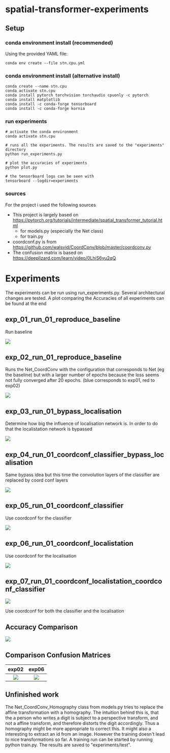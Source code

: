 # spatial-transformer-experiments

## Setup

### conda environment install (recommended)

Using the provided YAML file:

    conda env create --file stn.cpu.yml


### conda environment install (alternative install)

    conda create --name stn.cpu
    conda activate stn.cpu
    conda install pytorch torchvision torchaudio cpuonly -c pytorch
    conda install matplotlib
    conda install -c conda-forge tensorboard
    conda install -c conda-forge kornia

### run experiments
    # activate the conda environment
    conda activate stn.cpu

    # runs all the experiments. The results are saved to the "experiments" directory
    python run_experiments.py

    # plot the accuracies of experiments
    python plot.py

    # the tensorboard logs can be seen with
    tensorboard --logdir=experiments

### sources

For the project i used the following sources

* This project is largely based on https://pytorch.org/tutorials/intermediate/spatial_transformer_tutorial.html
    * for models.py (especially the Net class)
    * for train.py
* coordconf.py is from https://github.com/walsvid/CoordConv/blob/master/coordconv.py 
* The confusion matrix is based on https://deeplizard.com/learn/video/0LhiS6yu2qQ

# Experiments

The experiments can be run using run_experiments.py. Several architectural changes are tested.
A plot comparing the Accuracies of all experiments can be found at the end

## exp_01_run_01_reproduce_baseline

Run baseline

![](./.readme_figures/arch_exp_01_baseline.jpg?raw=true)

## exp_02_run_01_reproduce_baseline

Runs the Net_CoordConv with the configuration that corresponds to Net (eg the baseline) but with a larger number of epochs because the loss seems not fully converged after 20 epochs. (blue corresponds to exp01, red to exp02)

![](./.readme_figures/loss_baselines.png?raw=true)

## exp_03_run_01_bypass_localisation

Determine how big the influence of localisation network is. In order to do that the localistation network is bypassed

![](./.readme_figures/arch_exp_03_bypass_localisation.jpg?raw=true)

## exp_04_run_01_coordconf_classifier_bypass_localisation
    
Same bypass idea but this time the convolution layers of the classifier are replaced by coord conf layers  

![](./.readme_figures/arch_exp_04_coordconf_classifier_bypass_localisation.jpg?raw=true)

## exp_05_run_01_coordconf_classifier

Use coordconf for the classifier

![](./.readme_figures/arch_exp_05_coordconf_classifier.jpg?raw=true)

## exp_06_run_01_coordconf_localistation

Use coordconf for the localisation

![](./.readme_figures/arch_exp_06_coordconf_localistation.jpg?raw=true)

## exp_07_run_01_coordconf_localistation_coordconf_classifier

![](./.readme_figures/arch_exp_07_coordconf_localistation_coordconf_classifier.jpg?raw=true)
    
Use coordconf for both the classifier and the localisation

## Accuracy Comparison

![](./.readme_figures/AccuracyComparison.png?raw=true)

## Comparison Confusion Matrices

exp02           |  exp06
:-------------------------:|:-------------------------:
![](./.readme_figures/confusion_matrix_exp02.png)  |  ![](./.readme_figures/confusion_matrix_exp06.png)

## Unfinished work

The Net_CoordConv_Homography class from models.py tries to replace the affine transformation with a homography. The intuition behind this is, that the a person who writes a digit is subject to a perspective transform, and not a affine transform, and therefore distorts the digit accordingly. Thus a homography might be more appropriate to correct this. It might also a interesting to extract an id from an image. However the training doesn't lead to nice transformations so far. A training run can be started by running python train.py. The results are saved to "experiments/test".

